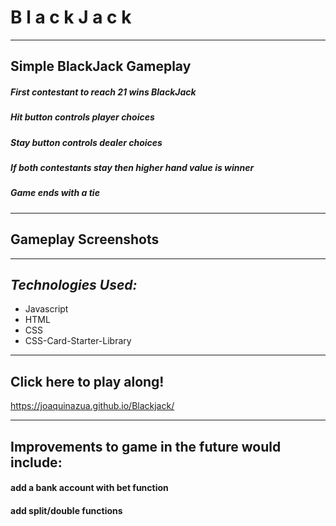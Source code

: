 # **B l a c k J a c k**
----------
## **Simple BlackJack Gameplay**
##### First contestant to reach 21 wins *BlackJack*
##### Hit button controls player choices
##### Stay button controls dealer choices
##### If both contestants stay then higher hand value is winner
##### Game ends with a tie 





----------
## **Gameplay Screenshots** 





----------
## *Technologies Used:*
- Javascript
- HTML
- CSS
- CSS-Card-Starter-Library
----------
##  **Click here to play along!**
https://joaquinazua.github.io/Blackjack/

----------
## **Improvements to game in the future would include:**
#### **add a bank account with bet function**
#### **add split/double functions**